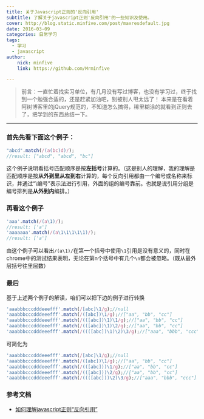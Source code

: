 ```yaml
---
title: 关于Javascript正则的'反向引用'
subtitle: 了解关于javascript正则'反向引用'的一些知识及使用。
cover: http://blog.static.minfive.com/post/maxresdefault.jpg
date: 2016-03-09
categories: 日常学习
tags:
  - 学习
  - javascript
author:
    nick: minfive
    link: https://github.com/Mrminfive

---
```


> 前言：一直忙着找实习单位，有几月没有写过博客，也没有学习过，终于找到一个勉强合适的，还是赶紧加油吧，别被别人甩太远了！ 本来是在看着阿树博客里的jQuery规范的，不知道怎么搞得，稀里糊涂的就看到正则去了，把学到的东西总结一下。

------

### 首先先看下面这个例子：

``` javascript
"abcd".match(/(a(bc)d)/);
//result: ["abcd", "abcd", "bc"]
```

这个例子说明看括号匹配顺序是按**左括号**计算的。（这是别人的理解，我的理解是匹配顺序是按**从外到里从左到右**计算的，每个反向引用都由一个编号或名称来标识，并通过“\编号”表示法进行引用，外面的组的编号靠前。也就是说引用分组是编号排列是**从外到内**编排。）

### 再看这个例子

``` javascript
'aaa'.match(/(a\1)/);
//result: ['a']  
'aaaaaaa'.match(/(a\1\1\1\1\1)/);  
//result: ['a']
```

由这个例子可以看出`/(a\1)/`在第一个括号中使用`\1`引用是没有意义的，同时在chrome中的测试结果表明，无论在第n个括号中有几个`\n`都会被忽略。（既从最外层括号往里层数）

### 最后

基于上述两个例子的解读，咱们可以把下边的例子进行转换

``` javascript
'aaabbbcccdddeeefff'.match(/[abc]\1/g);//null  
'aaabbbcccdddeeefff'.match(/([abc])\1/g);//["aa", "bb", "cc"]  
'aaabbbcccdddeeefff'.match(/(([abc])\1)\1/g);//["aa", "bb", "cc"]  
'aaabbbcccdddeeefff'.match(/(([abc])\1)\2/g);//["aa", "bb", "cc"]  
'aaabbbcccdddeeefff'.match(/((([abc])\1)\2)\3/g);//["aaa", "bbb", "ccc"]
```

可简化为

``` javascript
'aaabbbcccdddeeefff'.match(/[abc]\1/g);//null  
'aaabbbcccdddeeefff'.match(/([abc])\1/g);//["aa", "bb", "cc"]  
'aaabbbcccdddeeefff'.match(/(([abc]))\1/g);//["aa", "bb", "cc"]  
'aaabbbcccdddeeefff'.match(/(([abc]))\2/g);//["aa", "bb", "cc"]  
'aaabbbcccdddeeefff'.match(/((([abc]))\2)\3/g);//["aaa", "bbb", "ccc"]
```

### 参考文档

* [如何理解javascript正则“反向引用”](https://segmentfault.com/q/1010000000580762)
